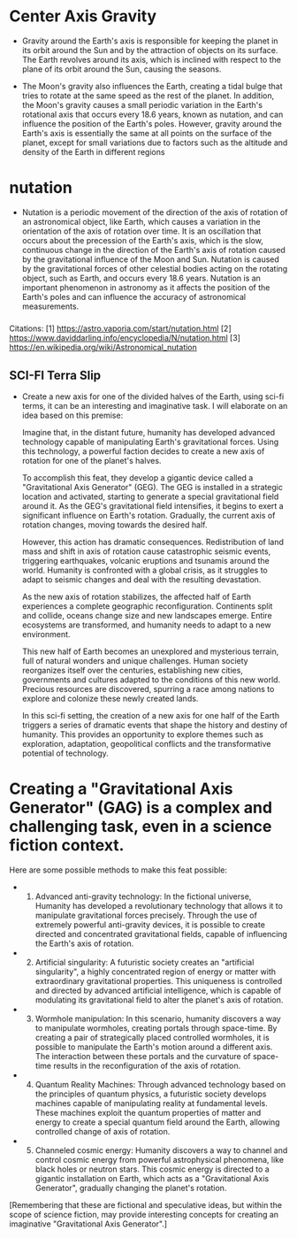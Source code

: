 # Center Axis Gravity

- Gravity around the Earth's axis is responsible for keeping the planet in its orbit around the Sun
     and by the attraction of objects on its surface. The Earth revolves around its axis,
      which is inclined with respect to the plane of its orbit around the Sun,
       causing the seasons.

- The Moon's gravity also influences the Earth, creating a tidal bulge that tries to rotate at the same speed as the rest of the planet.
     In addition, the Moon's gravity causes a small periodic variation in the Earth's rotational axis that occurs every 18.6 years, known as nutation,
      and can influence the position of the Earth's poles. However, gravity around the Earth's axis
       is essentially the same at all points on the surface of the planet, except for small variations
        due to factors such as the altitude and density of the Earth in different regions

#####

# nutation
- Nutation is a periodic movement of the direction of the axis of rotation of an astronomical object,
     like Earth, which causes a variation in the orientation of the axis of rotation over time.
      It is an oscillation that occurs about the precession of the Earth's axis,
       which is the slow, continuous change in the direction of the Earth's axis of rotation caused by the gravitational influence of the Moon and Sun.
        Nutation is caused by the gravitational forces of other celestial bodies acting on the rotating object, such as Earth, and occurs every 18.6 years.
         Nutation is an important phenomenon in astronomy as it affects the position of the Earth's poles and can influence the accuracy of astronomical measurements.

#####



Citations:
[1] https://astro.vaporia.com/start/nutation.html
[2] https://www.daviddarling.info/encyclopedia/N/nutation.html
[3] https://en.wikipedia.org/wiki/Astronomical_nutation

## SCI-FI Terra Slip
- Create a new axis for one of the divided halves of the Earth, using sci-fi terms,
    it can be an interesting and imaginative task. I will elaborate on an idea based on this premise:
    
    Imagine that, in the distant future, humanity has developed advanced technology capable of manipulating Earth's gravitational forces.
     Using this technology, a powerful faction decides to create a new axis of rotation for one of the planet's halves.

    To accomplish this feat, they develop a gigantic device called a "Gravitational Axis Generator" (GEG).
     The GEG is installed in a strategic location and activated, starting to generate a special gravitational field around it.
    As the GEG's gravitational field intensifies, it begins to exert a significant influence on Earth's rotation.
     Gradually, the current axis of rotation changes, moving towards the desired half.

    However, this action has dramatic consequences.
     Redistribution of land mass and shift in axis of rotation cause catastrophic seismic events, triggering earthquakes,
      volcanic eruptions and tsunamis around the world. Humanity is confronted with a global crisis,
       as it struggles to adapt to seismic changes and deal with the resulting devastation.
   
    As the new axis of rotation stabilizes, the affected half of Earth experiences a complete geographic reconfiguration.
     Continents split and collide, oceans change size and new landscapes emerge. Entire ecosystems are transformed,
      and humanity needs to adapt to a new environment.

    This new half of Earth becomes an unexplored and mysterious terrain, full of natural wonders and unique challenges.
     Human society reorganizes itself over the centuries, establishing new cities, governments and cultures adapted to the conditions of this new world.
      Precious resources are discovered, spurring a race among nations to explore and colonize these newly created lands.

    In this sci-fi setting,
     the creation of a new axis for one half of the Earth triggers a series of dramatic events that shape the history and destiny of humanity.
     This provides an opportunity to explore themes such as exploration, adaptation, geopolitical conflicts and the transformative potential of technology.

# Creating a "Gravitational Axis Generator" (GAG) is a complex and challenging task, even in a science fiction context.

Here are some possible methods to make this feat possible:
 - 1. Advanced anti-gravity technology: In the fictional universe,
       Humanity has developed a revolutionary technology that allows it to manipulate gravitational forces precisely.
        Through the use of extremely powerful anti-gravity devices,
         it is possible to create directed and concentrated gravitational fields, capable of influencing the Earth's axis of rotation.

 - 2. Artificial singularity: A futuristic society creates an "artificial singularity",
       a highly concentrated region of energy or matter with extraordinary gravitational properties.
        This uniqueness is controlled and directed by advanced artificial intelligence,
         which is capable of modulating its gravitational field to alter the planet's axis of rotation.
            
  - 3. Wormhole manipulation: In this scenario, humanity discovers a way to manipulate wormholes,
        creating portals through space-time. By creating a pair of strategically placed controlled wormholes,
         it is possible to manipulate the Earth's motion around a different axis.
          The interaction between these portals and the curvature of space-time results in the reconfiguration of the axis of rotation.

  - 4. Quantum Reality Machines: Through advanced technology based on the principles of quantum physics,
        a futuristic society develops machines capable of manipulating reality at fundamental levels.
         These machines exploit the quantum properties of matter and energy to create a special quantum field around the Earth,
          allowing controlled change of axis of rotation.

  - 5. Channeled cosmic energy:
        Humanity discovers a way to channel and control cosmic energy from powerful astrophysical phenomena,
         like black holes or neutron stars. This cosmic energy is directed to a gigantic installation on Earth,
           which acts as a "Gravitational Axis Generator", gradually changing the planet's rotation.

[Remembering that these are fictional and speculative ideas, but within the scope of science fiction,
may provide interesting concepts for creating an imaginative "Gravitational Axis Generator".]
#####
